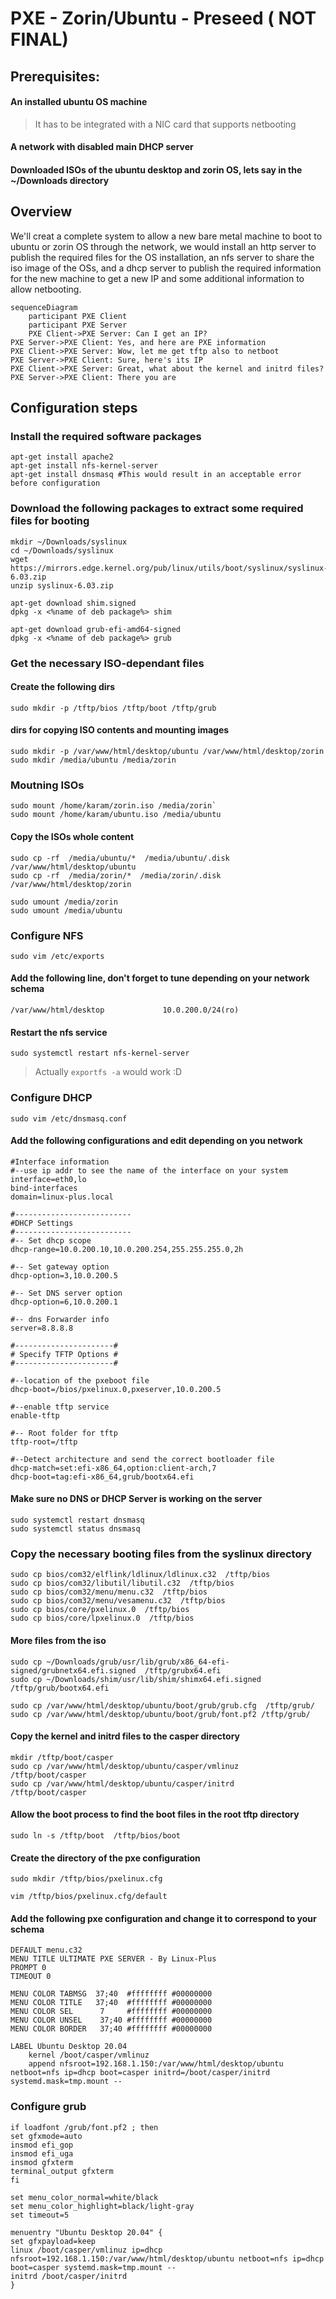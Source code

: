 # PXE - Zorin/Ubuntu - Preseed ( NOT FINAL)
## Prerequisites:
#### An installed ubuntu OS machine
>It has to be integrated with a NIC card that supports netbooting
#### A network with disabled main DHCP server 
#### Downloaded ISOs of the ubuntu desktop and zorin OS, lets say in the ~/Downloads directory

## Overview
We'll creat a complete system to allow a new bare metal machine to boot to ubuntu or zorin OS through the network, we would install an http server to publish the required files for the OS installation, an nfs server to share the iso image of the OSs, and a dhcp server to publish the required information for the new machine to get a new IP and some additional information to allow netbooting.

```mermaid
sequenceDiagram
    participant PXE Client
    participant PXE Server
	PXE Client->PXE Server: Can I get an IP?
PXE Server->PXE Client: Yes, and here are PXE information
PXE Client->PXE Server: Wow, let me get tftp also to netboot
PXE Server->PXE Client: Sure, here's its IP
PXE Client->PXE Server: Great, what about the kernel and initrd files?
PXE Server->PXE Client: There you are
```


## Configuration steps
### Install the required software packages
```
apt-get install apache2
apt-get install nfs-kernel-server 
apt-get install dnsmasq #This would result in an acceptable error before configuration
```
### Download the following packages to extract some required files for booting
```
mkdir ~/Downloads/syslinux
cd ~/Downloads/syslinux
wget https://mirrors.edge.kernel.org/pub/linux/utils/boot/syslinux/syslinux-6.03.zip
unzip syslinux-6.03.zip
```
```
apt-get download shim.signed
dpkg -x <%name of deb package%> shim  

apt-get download grub-efi-amd64-signed
dpkg -x <%name of deb package%> grub
```
### Get the necessary ISO-dependant files
#### Create the following dirs
```
sudo mkdir -p /tftp/bios /tftp/boot /tftp/grub
```

#### dirs for copying ISO contents and mounting images
```
sudo mkdir -p /var/www/html/desktop/ubuntu /var/www/html/desktop/zorin
sudo mkdir /media/ubuntu /media/zorin
```
### Moutning ISOs
```
sudo mount /home/karam/zorin.iso /media/zorin`  
sudo mount /home/karam/ubuntu.iso /media/ubuntu  
```
#### Copy the ISOs whole content
```
sudo cp -rf  /media/ubuntu/*  /media/ubuntu/.disk  /var/www/html/desktop/ubuntu
sudo cp -rf  /media/zorin/*  /media/zorin/.disk  /var/www/html/desktop/zorin
```
```
sudo umount /media/zorin
sudo umount /media/ubuntu
```

### Configure NFS
```
sudo vim /etc/exports
```
#### Add the following line, don't forget to tune depending on your network schema
```
/var/www/html/desktop             10.0.200.0/24(ro)
```

#### Restart the nfs service
```
sudo systemctl restart nfs-kernel-server
```
> Actually ```exportfs -a``` would work :D


### Configure DHCP
```
sudo vim /etc/dnsmasq.conf 
```

#### Add the following configurations and edit depending on you network
```
#Interface information 
#--use ip addr to see the name of the interface on your system
interface=eth0,lo
bind-interfaces
domain=linux-plus.local

#--------------------------
#DHCP Settings
#--------------------------
#-- Set dhcp scope
dhcp-range=10.0.200.10,10.0.200.254,255.255.255.0,2h

#-- Set gateway option
dhcp-option=3,10.0.200.5

#-- Set DNS server option
dhcp-option=6,10.0.200.1

#-- dns Forwarder info
server=8.8.8.8

#----------------------#
# Specify TFTP Options #
#----------------------#

#--location of the pxeboot file
dhcp-boot=/bios/pxelinux.0,pxeserver,10.0.200.5

#--enable tftp service
enable-tftp

#-- Root folder for tftp
tftp-root=/tftp

#--Detect architecture and send the correct bootloader file
dhcp-match=set:efi-x86_64,option:client-arch,7 
dhcp-boot=tag:efi-x86_64,grub/bootx64.efi
```


#### Make sure no DNS or DHCP Server is working on the server
```
sudo systemctl restart dnsmasq
sudo systemctl status dnsmasq
```
### Copy the necessary booting files from the syslinux directory
```
sudo cp bios/com32/elflink/ldlinux/ldlinux.c32  /tftp/bios
sudo cp bios/com32/libutil/libutil.c32  /tftp/bios  
sudo cp bios/com32/menu/menu.c32  /tftp/bios
sudo cp bios/com32/menu/vesamenu.c32  /tftp/bios 
sudo cp bios/core/pxelinux.0  /tftp/bios
sudo cp bios/core/lpxelinux.0  /tftp/bios
```
#### More files from the iso
```
sudo cp ~/Downloads/grub/usr/lib/grub/x86_64-efi-signed/grubnetx64.efi.signed  /tftp/grubx64.efi
sudo cp ~/Downloads/shim/usr/lib/shim/shimx64.efi.signed  /tftp/grub/bootx64.efi
```

```
sudo cp /var/www/html/desktop/ubuntu/boot/grub/grub.cfg  /tftp/grub/
sudo cp /var/www/html/desktop/ubuntu/boot/grub/font.pf2 /tftp/grub/
```
#### Copy the kernel and initrd files to the casper directory
```
mkdir /tftp/boot/casper
sudo cp /var/www/html/desktop/ubuntu/casper/vmlinuz      /tftp/boot/casper
sudo cp /var/www/html/desktop/ubuntu/casper/initrd       /tftp/boot/casper
```

#### Allow the boot process to find the boot files in the root tftp directory
```
sudo ln -s /tftp/boot  /tftp/bios/boot
```
#### Create the directory of the pxe configuration
```
sudo mkdir /tftp/bios/pxelinux.cfg
```
```
vim /tftp/bios/pxelinux.cfg/default
```
#### Add the following pxe configuration and change it to correspond to your schema
```
DEFAULT menu.c32
MENU TITLE ULTIMATE PXE SERVER - By Linux-Plus
PROMPT 0 
TIMEOUT 0

MENU COLOR TABMSG  37;40  #ffffffff #00000000
MENU COLOR TITLE   37;40  #ffffffff #00000000 
MENU COLOR SEL      7     #ffffffff #00000000
MENU COLOR UNSEL    37;40 #ffffffff #00000000
MENU COLOR BORDER   37;40 #ffffffff #00000000

LABEL Ubuntu Desktop 20.04
    kernel /boot/casper/vmlinuz
    append nfsroot=192.168.1.150:/var/www/html/desktop/ubuntu netboot=nfs ip=dhcp boot=casper initrd=/boot/casper/initrd systemd.mask=tmp.mount --
```


### Configure grub
```
if loadfont /grub/font.pf2 ; then
set gfxmode=auto
insmod efi_gop
insmod efi_uga
insmod gfxterm
terminal_output gfxterm
fi

set menu_color_normal=white/black
set menu_color_highlight=black/light-gray
set timeout=5

menuentry "Ubuntu Desktop 20.04" {
set gfxpayload=keep
linux /boot/casper/vmlinuz ip=dhcp nfsroot=192.168.1.150:/var/www/html/desktop/ubuntu netboot=nfs ip=dhcp boot=casper systemd.mask=tmp.mount --
initrd /boot/casper/initrd
}
```

